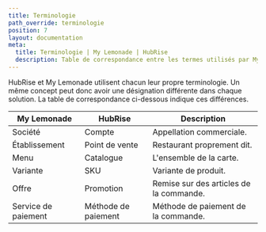 ```yaml
---
title: Terminologie
path_override: terminologie
position: 7
layout: documentation
meta:
  title: Terminologie | My Lemonade | HubRise
  description: Table de correspondance entre les termes utilisés par My Lemonade et HubRise pour le même concept. Connectez vos apps et synchronisez vos données.
---
```


HubRise et My Lemonade utilisent chacun leur propre terminologie. Un même concept peut donc avoir une désignation différente dans chaque solution. La table de correspondance ci-dessous indique ces différences.

| My Lemonade         | HubRise             | Description                             |
| ------------------- | ------------------- | --------------------------------------- |
| Société             | Compte              | Appellation commerciale.                |
| Établissement       | Point de vente      | Restaurant proprement dit.              |
| Menu                | Catalogue           | L'ensemble de la carte.                 |
| Variante            | SKU                 | Variante de produit.                    |
| Offre               | Promotion           | Remise sur des articles de la commande. |
| Service de paiement | Méthode de paiement | Méthode de paiement de la commande.     |
